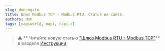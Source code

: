 ```yaml
---
slug: dmn-mgate
title: Шлюз Modbus TCP - Modbus RTU. Статья на сайте. 
authors: dmn
tags: [napiworld, napi, napi-c]
---
```


>:warning: ** Читайте новую статью ["Шлюз Modbus RTU - Modbus TCP"](/software/sensors/mgate/)** в разделе [Инструкции](/software/)

